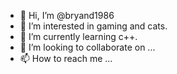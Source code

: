 - 👋 Hi, I’m @bryand1986
- 👀 I’m interested in gaming and cats.
- 🌱 I’m currently learning c++.
- 💞️ I’m looking to collaborate on ...
- 📫 How to reach me ...

<!---
bryand1986/bryand1986 is a ✨ special ✨ repository because its `README.md` (this file) appears on your GitHub profile.
You can click the Preview link to take a look at your changes.
--->
